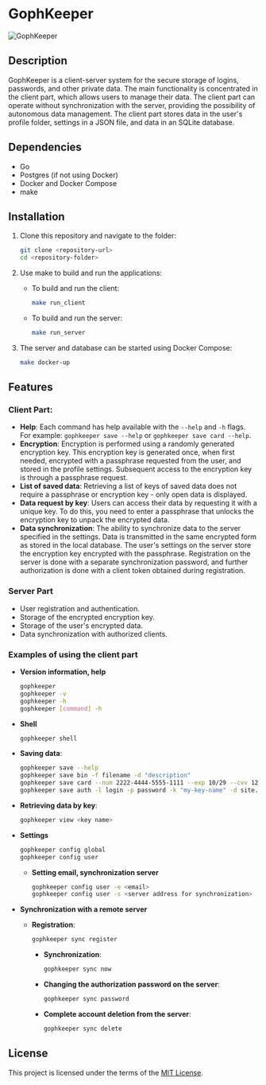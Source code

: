 # GophKeeper

![GophKeeper](https://pictures.s3.yandex.net/resources/gophkeeper_2x_1650456239.png)

## Description

GophKeeper is a client-server system for the secure storage of logins, passwords, and other private data. The main functionality is concentrated in the client part, which allows users to manage their data. The client part can operate without synchronization with the server, providing the possibility of autonomous data management. The client part stores data in the user's profile folder, settings in a JSON file, and data in an SQLite database.

## Dependencies

- Go
- Postgres (if not using Docker)
- Docker and Docker Compose
- make

## Installation

1. Clone this repository and navigate to the folder:

   ```bash
   git clone <repository-url>
   cd <repository-folder>
   ```

2. Use make to build and run the applications:
    - To build and run the client:

      ```bash
      make run_client
      ```

    - To build and run the server:

      ```bash
      make run_server
      ```

3. The server and database can be started using Docker Compose:

   ```bash
   make docker-up
   ```

## Features

### Client Part:

- **Help**: Each command has help available with the `--help` and `-h` flags.  
  For example: `gophkeeper save --help` or `gophkeeper save card --help`.
- **Encryption**: Encryption is performed using a randomly generated encryption key. This encryption key is generated once, when first needed, encrypted with a passphrase requested from the user, and stored in the profile settings. Subsequent access to the encryption key is through a passphrase request.
- **List of saved data**: Retrieving a list of keys of saved data does not require a passphrase or encryption key - only open data is displayed.
- **Data request by key**: Users can access their data by requesting it with a unique key. To do this, you need to enter a passphrase that unlocks the encryption key to unpack the encrypted data.
- **Data synchronization**: The ability to synchronize data to the server specified in the settings. Data is transmitted in the same encrypted form as stored in the local database. The user's settings on the server store the encryption key encrypted with the passphrase. Registration on the server is done with a separate synchronization password, and further authorization is done with a client token obtained during registration.

### Server Part

- User registration and authentication.
- Storage of the encrypted encryption key.
- Storage of the user's encrypted data.
- Data synchronization with authorized clients.

### Examples of using the client part

- **Version information, help**

  ```bash
  gophkeeper
  gophkeeper -v
  gophkeeper -h
  gophkeeper [command] -h
  ```

- **Shell**

  ```bash
  gophkeeper shell
  ```

- **Saving data**:

  ```bash
  gophkeeper save --help
  gophkeeper save bin -f filename -d "description"
  gophkeeper save card --num 2222-4444-5555-1111 --exp 10/29 --cvv 123 --owner "Max Space"
  gophkeeper save auth -l login -p password -k "my-key-name" -d site.com
  ```

- **Retrieving data by key**:

  ```bash
  gophkeeper view <key name>
  ```

- **Settings**

  ```bash
  gophkeeper config global
  gophkeeper config user
  ```

  - **Setting email, synchronization server**

      ```bash
      gophkeeper config user -e <email>
      gophkeeper config user -s <server address for synchronization>
      ```

- **Synchronization with a remote server**
  - **Registration**:

      ```bash
      gophkeeper sync register
      ```

    - **Synchronization**:

      ```bash
      gophkeeper sync now
      ```

    - **Changing the authorization password on the server**:

      ```bash
      gophkeeper sync password
      ```

    - **Complete account deletion from the server**:

      ```bash
      gophkeeper sync delete
      ```

## License

This project is licensed under the terms of the [MIT License](LICENSE).
